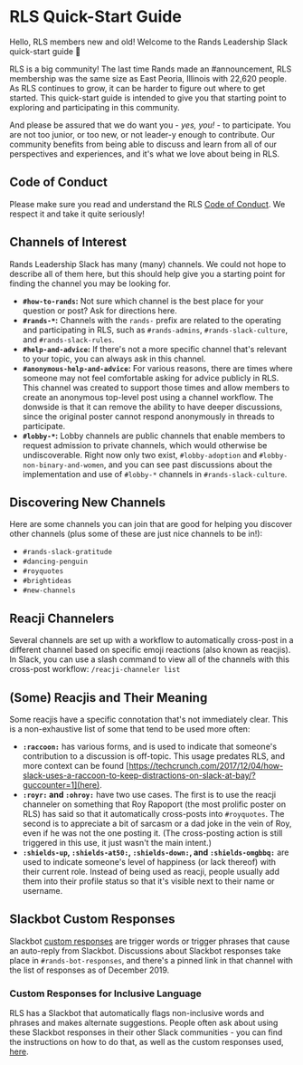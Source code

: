 # RLS Quick-Start Guide

Hello, RLS members new and old! Welcome to the Rands Leadership Slack quick-start guide 🙂 

RLS is a big community! The last time Rands made an #announcement, RLS membership was the same size as East Peoria, Illinois with 22,620 people. As RLS continues to grow, it can be harder to figure out where to get started. This quick-start guide is intended to give you that starting point to exploring and participating in this community. 

And please be assured that we do want you - _yes, you!_ - to participate. You are not too junior, or too new, or not leader-y enough to contribute. Our community benefits from being able to discuss and learn from all of our perspectives and experiences, and it's what we love about being in RLS.

## Code of Conduct

Please make sure you read and understand the RLS [Code of Conduct](https://github.com/randsleadershipslack/documents-and-resources/blob/main/code-of-conduct.md). We respect it and take it quite seriously!

## Channels of Interest

Rands Leadership Slack has many (many) channels. We could not hope to describe all of them here, but this should help give you a starting point for finding the channel you may be looking for.

- **`#how-to-rands`:** Not sure which channel is the best place for your question or post? Ask for directions here. 
- **`#rands-*`:** Channels with the `rands-` prefix are related to the operating and participating in RLS, such as `#rands-admins`, `#rands-slack-culture`, and `#rands-slack-rules`.
- **`#help-and-advice`:** If there's not a more specific channel that's relevant to your topic, you can always ask in this channel. 
- **`#anonymous-help-and-advice`:** For various reasons, there are times where someone may not feel comfortable asking for advice publicly in RLS. This channel was created to support those times and allow members to create an anonymous top-level post using a channel workflow. The donwside is that it can remove the ability to have deeper discussions, since the original poster cannot respond anonymously in threads to participate.
- **`#lobby-*`:** Lobby channels are public channels that enable members to request admission to private channels, which would otherwise be undiscoverable. Right now only two exist, `#lobby-adoption` and `#lobby-non-binary-and-women`, and you can see past discussions about the implementation and use of `#lobby-*` channels in `#rands-slack-culture`.

## Discovering New Channels

Here are some channels you can join that are good for helping you discover other channels (plus some of these are just nice channels to be in!):

- `#rands-slack-gratitude` 
- `#dancing-penguin`
- `#royquotes`
- `#brightideas`
- `#new-channels`

## Reacji Channelers

Several channels are set up with a workflow to automatically cross-post in a different channel based on specific emoji reactions (also known as reacjis). In Slack, you can use a slash command to view all of the channels with this cross-post workflow: `/reacji-channeler list`

## (Some) Reacjis and Their Meaning

Some reacjis have a specific connotation that's not immediately clear. This is a non-exhaustive list of some that tend to be used more often:

- **`:raccoon:`** has various forms, and is used to indicate that someone's contribution to a discussion is off-topic. This usage predates RLS, and more context can be found [https://techcrunch.com/2017/12/04/how-slack-uses-a-raccoon-to-keep-distractions-on-slack-at-bay/?guccounter=1](here).
- **`:royr:` and `:ohroy:`** have two use cases. The first is to use the reacji channeler on something that Roy Rapoport (the most prolific poster on RLS) has said so that it automatically cross-posts into `#royquotes`. The second is to appreciate a bit of sarcasm or a dad joke in the vein of Roy, even if he was not the one posting it. (The cross-posting action is still triggered in this use, it just wasn't the main intent.)
- **`:shields-up`, `:shields-at50:`, `:shields-down:`, and `:shields-omgbbq:`** are used to indicate someone's level of happiness (or lack thereof) with their current role. Instead of being used as reacji, people usually add them into their profile status so that it's visible next to their name or username. 

## Slackbot Custom Responses

Slackbot [custom responses](https://slack.com/resources/using-slack/a-guide-to-slackbot-custom-responses) are trigger words or trigger phrases that cause an auto-reply from Slackbot. Discussions about Slackbot responses take place in `#rands-bot-responses`, and there's a pinned link in that channel with the list of responses as of December 2019.

### Custom Responses for Inclusive Language

RLS has a Slackbot that automatically flags non-inclusive words and phrases and makes alternate suggestions. People often ask about using these Slackbot responses in their other Slack communities - you can find the instructions on how to do that, as well as the custom responses used, [here](https://github.com/randsleadershipslack/documents-and-resources/blob/main/InclusiveLanguage.md).
